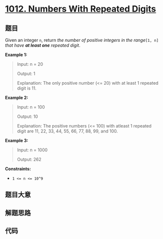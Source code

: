 # [1012. Numbers With Repeated Digits](https://leetcode.com/problems/numbers-with-repeated-digits/)

## 题目

Given an integer `n`, return _the number of positive integers in the
range_`[1, n]` _that have **at least one** repeated digit_.

**Example 1:**

> Input: n = 20
>
> Output: 1
>
> Explanation: The only positive number (<= 20) with at least 1 repeated digit is 11.

**Example 2:**

> Input: n = 100
>
> Output: 10
>
> Explanation: The positive numbers (<= 100) with atleast 1 repeated digit are 11, 22, 33, 44, 55, 66, 77, 88, 99, and 100.

**Example 3:**

> Input: n = 1000
>
> Output: 262

**Constraints:**

- `1 <= n <= 10^9`

## 题目大意

## 解题思路

## 代码

```javascript

```

